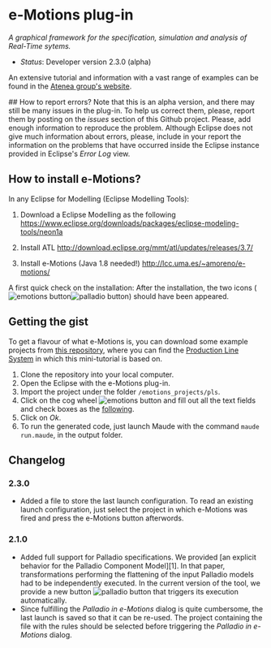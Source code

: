 # e-Motions plug-in 
*A graphical framework for the specification, simulation and analysis of Real-Time sytems.*

- *Status*: Developer version 2.3.0 (alpha)

An extensive tutorial and information with a vast range of examples can be found in the [Atenea group's website](http://atenea.lcc.uma.es/index.php/Main_Page/Resources/E-motions).

## How to report errors?
Note that this is an alpha version, and there may still be many issues in the plug-in. To help us correct them, please, report them by posting on the *issues* section of this Github project. Please, add enough information to reproduce the problem. Although Eclipse does not give much information about errors, please, include in your report the information on the problems that have occurred inside the Eclipse instance provided in Eclipse's *Error Log* view.

## How to install e-Motions?
In any Eclipse for Modelling (Eclipse Modelling Tools):

1. Download a Eclipse Modelling as the following
    https://www.eclipse.org/downloads/packages/eclipse-modeling-tools/neon1a

2. Install ATL
    http://download.eclipse.org/mmt/atl/updates/releases/3.7/

3. Install e-Motions (Java 1.8 needed!)
    http://lcc.uma.es/~amoreno/e-motions/
    
A first quick check on the installation: After the installation, the two icons (![emotions button](https://raw.githubusercontent.com/e-motions/e-motions_plugin/master/e-motions_plugin/icons/cog.png)![palladio button](https://raw.githubusercontent.com/e-motions/e-motions_plugin/master/e-motions_plugin/icons/palladio.png)) should have been appeared.
    
## Getting the gist
To get a flavour of what e-Motions is, you can download some example projects from [this repository](https://github.com/e-motions/emotions_projects), where you can find the [Production Line System](http://atenea.lcc.uma.es/index.php/Main_Page/Resources/E-motions/PLSExample) in which this mini-tutorial is based on.

1. Clone the repository into your local computer.
2. Open the Eclipse with the e-Motions plug-in.
3. Import the project under the folder `/emotions_projects/pls`.
4. Click on the cog wheel ![emotions button](https://raw.githubusercontent.com/e-motions/e-motions_plugin/master/e-motions_plugin/icons/cog.png) and fill out all the text fields and check boxes as the [following](https://github.com/e-motions/e-motions_plugin/blob/master/tutorial/pls_emotions.png?raw=true).
5. Click on *Ok*.
6. To run the generated code, just launch Maude with the command `maude run.maude`, in the output folder.

## Changelog
### 2.3.0
- Added a file to store the last launch configuration. To read an existing launch configuration, just select the project in which e-Motions was fired and press the e-Motions button afterwords.
### 2.1.0
- Added full support for Palladio specifications. We provided [an explicit behavior for the Palladio Component Model][1]. In that paper, transformations performing the flattening of the input Palladio models had to be independently executed. In the current version of the tool, we provide a new button ![palladio button](https://raw.githubusercontent.com/e-motions/e-motions_plugin/master/e-motions_plugin/icons/palladio.png) that triggers its execution automatically.
- Since fulfilling the *Palladio in e-Motions* dialog is quite cumbersome, the last launch is saved so that it can be re-used. The project containing the file with the rules should be selected before triggering the *Palladio in e-Motions* dialog.





